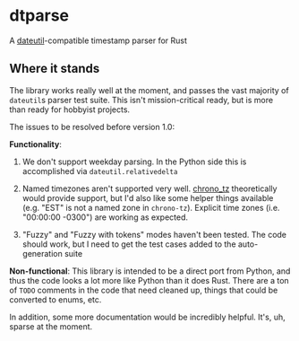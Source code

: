 # dtparse
A [dateutil](https://github.com/dateutil/dateutil)-compatible timestamp parser for Rust

## Where it stands

The library works really well at the moment, and passes the vast majority of `dateutil`s parser
test suite. This isn't mission-critical ready, but is more than ready for hobbyist projects.

The issues to be resolved before version 1.0:

**Functionality**:

1. We don't support weekday parsing. In the Python side this is accomplished via `dateutil.relativedelta`

2. Named timezones aren't supported very well. [chrono_tz](https://github.com/chronotope/chrono-tz)
theoretically would provide support, but I'd also like some helper things available (e.g. "EST" is not a named zone in `chrono-tz`).
Explicit time zones (i.e. "00:00:00 -0300") are working as expected.

3. "Fuzzy" and "Fuzzy with tokens" modes haven't been tested. The code should work, but I need to get the
test cases added to the auto-generation suite

**Non-functional**: This library is intended to be a direct port from Python, and thus the code
looks a lot more like Python than it does Rust. There are a ton of `TODO` comments in the code
that need cleaned up, things that could be converted to enums, etc.

In addition, some more documentation would be incredibly helpful. It's, uh, sparse at the moment.
